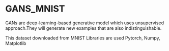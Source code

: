 # GANS_MNIST
GANs are deep-learning-based generative model which uses unsupervised approach.They will generate new examples that are also indistinguishable.

This dataset downloaded from MNIST
Libraries are used Pytorch, Numpy, Matplotlib
